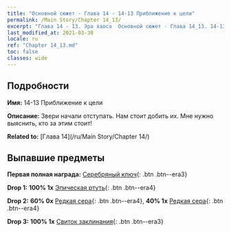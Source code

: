 ```yaml
---
title: "Основной сюжет - Глава 14 - 14-13 Приближение к цели"
permalink: /Main Story/Chapter 14_13/
excerpt: "Глава 14 - 13. Эра хаоса  Основной сюжет - Глава 14_13. 14-13 Приближение к цели"
last_modified_at: 2021-03-30
locale: ru
ref: "Chapter 14_13.md"
toc: false
classes: wide
---
```


## Подробности

 **Имя:** 14-13 Приближение к цели

 **Описание:** Звери начали отступать. Нам стоит добить их. Мне нужно выяснить, кто за этим стоит!

 **Related to:** [Глава 14](/ru/Main Story/Chapter 14/)

## Выпавшие предметы

 **Первая полная награда:** [Серебряный ключ](/ru/Items/con_693/){: .btn .btn--era3}

 **Drop 1:** **100% 1x** [Эпическая ртуть](/ru/Items/mat_49/){: .btn .btn--era4}

 **Drop 2:** **60% 0x** [Редкая сера](/ru/Items/mat_43/){: .btn .btn--era4}, **40% 1x** [Редкая сера](/ru/Items/mat_43/){: .btn .btn--era4}

 **Drop 3:** **100% 1x** [Свиток заклинания](/ru/Items/con_694/){: .btn .btn--era3}

